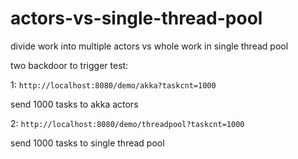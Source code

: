 # actors-vs-single-thread-pool
divide work into multiple actors vs whole work in single thread pool


two backdoor to trigger test:

1: `http://localhost:8080/demo/akka?taskcnt=1000`

send 1000 tasks to akka actors

2: `http://localhost:8080/demo/threadpool?taskcnt=1000`

send 1000 tasks to single thread pool


